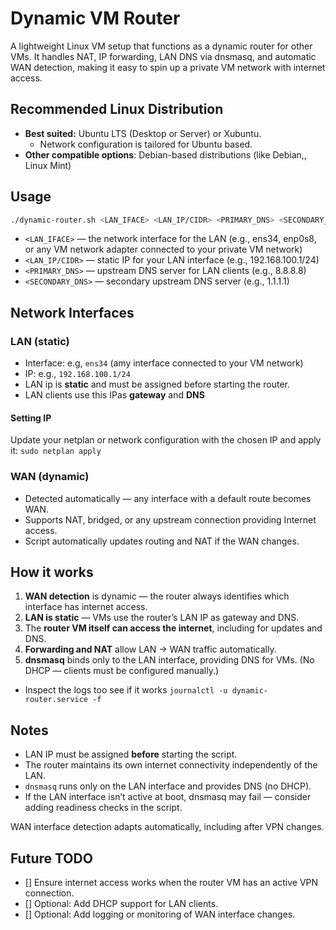 # Dynamic VM Router
A lightweight Linux VM setup that functions as a dynamic router for other VMs.
It handles NAT, IP forwarding, LAN DNS via dnsmasq, and automatic WAN detection, making it easy to spin up a private VM network with internet access.

## Recommended Linux Distribution
- **Best suited:** Ubuntu LTS (Desktop or Server) or Xubuntu.
  - Network configuration is tailored for Ubuntu based.
- **Other compatible options**: Debian-based distributions (like Debian,, Linux Mint)
## Usage
```bash
./dynamic-router.sh <LAN_IFACE> <LAN_IP/CIDR> <PRIMARY_DNS> <SECONDARY_DNS>
```
- `<LAN_IFACE>` — the network interface for the LAN (e.g., ens34, enp0s8, or any VM network adapter connected to your private VM network)
- `<LAN_IP/CIDR>` — static IP for your LAN interface (e.g., 192.168.100.1/24)
- `<PRIMARY_DNS>` — upstream DNS server for LAN clients (e.g., 8.8.8.8)
- `<SECONDARY_DNS>` — secondary upstream DNS server (e.g., 1.1.1.1)
## Network Interfaces
### LAN (static)
- Interface: e.g, `ens34` (amy interface connected to your VM network)
- IP: e.g., `192.168.100.1/24`
- LAN ip is **static** and must be assigned before starting the router.
- LAN clients use this IPas **gateway** and **DNS**
#### Setting IP
Update your netplan or network configuration with the chosen IP and apply it:
`sudo netplan apply`

### WAN (dynamic)
- Detected automatically — any interface with a default route becomes WAN.
- Supports NAT, bridged, or any upstream connection providing Internet access.
- Script automatically updates routing and NAT if the WAN changes.

## How it works
1. **WAN detection** is dynamic — the router always identifies which interface has internet access.
2. **LAN is static** — VMs use the router’s LAN IP as gateway and DNS.
3. The **router VM itself can access the internet**, including for updates and DNS.
4. **Forwarding and NAT** allow LAN → WAN traffic automatically.
5. **dnsmasq** binds only to the LAN interface, providing DNS for VMs. (No DHCP — clients must be configured manually.)
- Inspect the logs too see if it works `journalctl -u dynamic-router.service -f`

## Notes
- LAN IP must be assigned **before** starting the script.
- The router maintains its own internet connectivity independently of the LAN.
- `dnsmasq` runs only on the LAN interface and provides DNS (no DHCP).
- If the LAN interface isn’t active at boot, dnsmasq may fail — consider adding readiness checks in the script.

WAN interface detection adapts automatically, including after VPN changes.
## Future TODO
- [] Ensure internet access works when the router VM has an active VPN connection.
- [] Optional: Add DHCP support for LAN clients.
- [] Optional: Add logging or monitoring of WAN interface changes.
